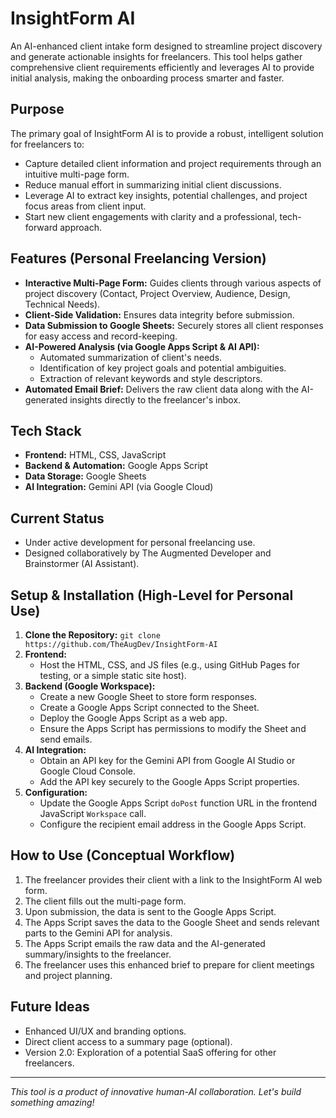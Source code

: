 # InsightForm AI

An AI-enhanced client intake form designed to streamline project discovery and generate actionable insights for freelancers. This tool helps gather comprehensive client requirements efficiently and leverages AI to provide initial analysis, making the onboarding process smarter and faster.

## Purpose

The primary goal of InsightForm AI is to provide a robust, intelligent solution for freelancers to:
* Capture detailed client information and project requirements through an intuitive multi-page form.
* Reduce manual effort in summarizing initial client discussions.
* Leverage AI to extract key insights, potential challenges, and project focus areas from client input.
* Start new client engagements with clarity and a professional, tech-forward approach.

## Features (Personal Freelancing Version)

* **Interactive Multi-Page Form:** Guides clients through various aspects of project discovery (Contact, Project Overview, Audience, Design, Technical Needs).
* **Client-Side Validation:** Ensures data integrity before submission.
* **Data Submission to Google Sheets:** Securely stores all client responses for easy access and record-keeping.
* **AI-Powered Analysis (via Google Apps Script & AI API):**
    * Automated summarization of client's needs.
    * Identification of key project goals and potential ambiguities.
    * Extraction of relevant keywords and style descriptors.
* **Automated Email Brief:** Delivers the raw client data along with the AI-generated insights directly to the freelancer's inbox.

## Tech Stack

* **Frontend:** HTML, CSS, JavaScript
* **Backend & Automation:** Google Apps Script
* **Data Storage:** Google Sheets
* **AI Integration:** Gemini API (via Google Cloud)

## Current Status

* Under active development for personal freelancing use.
* Designed collaboratively by The Augmented Developer and Brainstormer (AI Assistant).

## Setup & Installation (High-Level for Personal Use)

1.  **Clone the Repository:** `git clone https://github.com/TheAugDev/InsightForm-AI`
2.  **Frontend:**
    * Host the HTML, CSS, and JS files (e.g., using GitHub Pages for testing, or a simple static site host).
3.  **Backend (Google Workspace):**
    * Create a new Google Sheet to store form responses.
    * Create a Google Apps Script connected to the Sheet.
    * Deploy the Google Apps Script as a web app.
    * Ensure the Apps Script has permissions to modify the Sheet and send emails.
4.  **AI Integration:**
    * Obtain an API key for the Gemini API from Google AI Studio or Google Cloud Console.
    * Add the API key securely to the Google Apps Script properties.
5.  **Configuration:**
    * Update the Google Apps Script `doPost` function URL in the frontend JavaScript `Workspace` call.
    * Configure the recipient email address in the Google Apps Script.

## How to Use (Conceptual Workflow)

1.  The freelancer provides their client with a link to the InsightForm AI web form.
2.  The client fills out the multi-page form.
3.  Upon submission, the data is sent to the Google Apps Script.
4.  The Apps Script saves the data to the Google Sheet and sends relevant parts to the Gemini API for analysis.
5.  The Apps Script emails the raw data and the AI-generated summary/insights to the freelancer.
6.  The freelancer uses this enhanced brief to prepare for client meetings and project planning.

## Future Ideas

* Enhanced UI/UX and branding options.
* Direct client access to a summary page (optional).
* Version 2.0: Exploration of a potential SaaS offering for other freelancers.

---

*This tool is a product of innovative human-AI collaboration. Let's build something amazing!*
